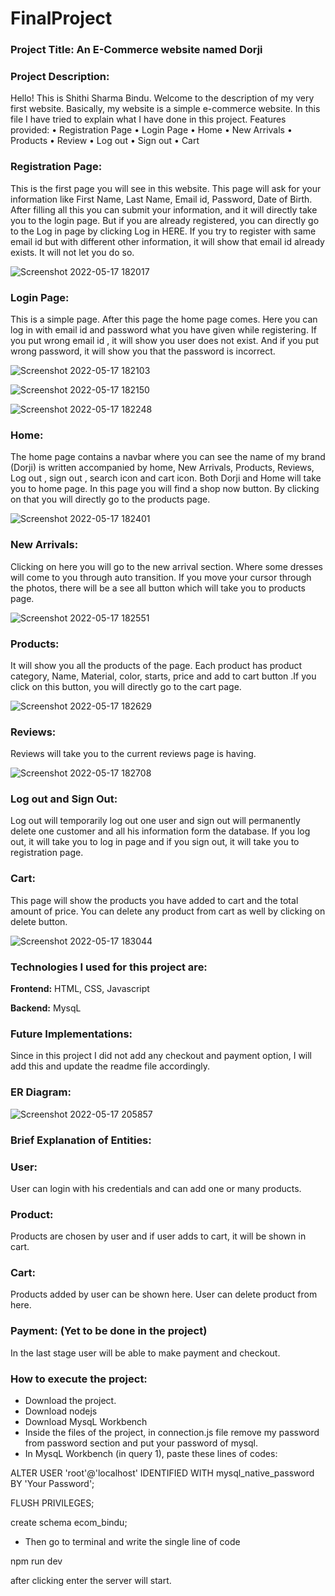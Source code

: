 # FinalProject
### Project Title: An E-Commerce website named Dorji

### Project Description:

Hello! This is Shithi Sharma Bindu. Welcome to the description of my very first website. Basically, my website is a simple e-commerce website. In this file I have tried to explain what I have done in this project.
Features provided: 
•	Registration Page
•	Login Page
•	Home
•	New Arrivals
•	Products
•	Review
•	Log out
•	Sign out
•	Cart


### **Registration Page:**
This is the first page you will see in this website. This page will ask for your information like First Name, Last Name, Email id, Password, Date of Birth. After filling all this you can submit your information, and it will directly take you to the login page. But if you are already registered, you can directly go to the Log in page by clicking Log in HERE. If you try to register with same email id but with different other information, it will show that email id already exists. It will not let you do so.

![Screenshot 2022-05-17 182017](https://user-images.githubusercontent.com/103986892/168931159-6c0b3aa3-be68-40e0-aaf9-b10dd41e9638.png)


### **Login Page:** 
This is a simple page. After this page the home page comes. Here you can log in with email id and password what you have given while registering. If you put wrong email id , it will show you user does not exist. And if you put wrong password, it will show you that the password is incorrect.

![Screenshot 2022-05-17 182103](https://user-images.githubusercontent.com/103986892/168931292-a40e6af9-11ce-48f0-9c91-2295eea03d16.png)


![Screenshot 2022-05-17 182150](https://user-images.githubusercontent.com/103986892/168931313-206fc398-9242-4fad-b2c6-bc61f711f86b.png)


![Screenshot 2022-05-17 182248](https://user-images.githubusercontent.com/103986892/168931327-67fa602b-bcff-4424-b4d2-a787b9b1b9dd.png)

### **Home:**
The home page contains a navbar where you can see the name of my brand (Dorji) is written accompanied by home, New Arrivals, Products, Reviews, Log out , sign out , search icon and cart icon. Both Dorji and Home will take you to home page. In this page you will find a shop now button. By clicking on that you will directly go to the products page.

![Screenshot 2022-05-17 182401](https://user-images.githubusercontent.com/103986892/168931488-c1d21837-b8ba-4177-bb18-72e0690394b0.png)

### **New Arrivals:** 
Clicking on here you will go to the new arrival section. Where some dresses will come to you through auto transition. If you move your cursor through the photos, there will be a see all button which will take you to products page.

![Screenshot 2022-05-17 182551](https://user-images.githubusercontent.com/103986892/168931632-5e4c6736-9933-463a-87fe-e31e1c7a2a9c.png)

### **Products:**
It will show you all the products of the page.  Each product has product category, Name, Material, color, starts, price and add to cart button .If you click on this button, you will directly go to the cart page.

![Screenshot 2022-05-17 182629](https://user-images.githubusercontent.com/103986892/168931720-a1d45770-b96a-4f9d-97c1-c65db286199c.png)

### **Reviews:**
Reviews will take you to the current reviews page is having.

![Screenshot 2022-05-17 182708](https://user-images.githubusercontent.com/103986892/168931898-fd2f45aa-0410-4167-a444-5ac410263df7.png)

### Log out and Sign Out:
Log out will temporarily log out one user and sign out will permanently delete one customer and all his information form the database. If you log out, it will take you to log in page and if you sign out, it will take you to registration page.

### **Cart:**
This page will show the products you have added to cart and the total amount of price. You can delete any product from cart as well by clicking on delete button. 

![Screenshot 2022-05-17 183044](https://user-images.githubusercontent.com/103986892/168931970-8bd892f8-1a40-4829-b38b-ca34c4ee5b06.png)


### **Technologies I used for this project are:**
**Frontend:** 
HTML, CSS, Javascript

**Backend:** 
MysqL

### Future Implementations:
Since in this project I did not add any checkout and payment option, I will add this and update the readme file accordingly.

### ER Diagram:

![Screenshot 2022-05-17 205857](https://user-images.githubusercontent.com/103986892/168935914-c338cdb1-65e2-40a1-80b0-74f622a1d437.png)

### Brief Explanation of Entities: 

### User: 
User can login with his credentials and can add one or many products.
### Product:
Products are chosen by user and if user adds to cart, it will be shown in cart.
### Cart:
Products added by user can be shown here. User can delete product from here.
### Payment: (Yet to be done in the project)
In the last stage user will be able to make payment and checkout.


### How to execute the project:
- Download the project.
- Download nodejs
- Download MysqL Workbench
- Inside the files of the project, in connection.js file remove my password from password section and put your password of mysql.
- In MysqL Workbench (in query 1), paste these lines of codes:

ALTER USER 'root'@'localhost' IDENTIFIED WITH mysql_native_password BY 'Your Password';

FLUSH PRIVILEGES;

create schema ecom_bindu;

- Then go to terminal and write the single line of code 

npm run dev

after clicking enter the server will start.

